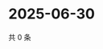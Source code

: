 # 2025-06-30

共 0 条

<!-- BEGIN ZHIHUQUESTIONS -->
<!-- 最后更新时间 Mon Jun 30 2025 15:14:20 GMT+0800 (China Standard Time) -->

<!-- END ZHIHUQUESTIONS -->
